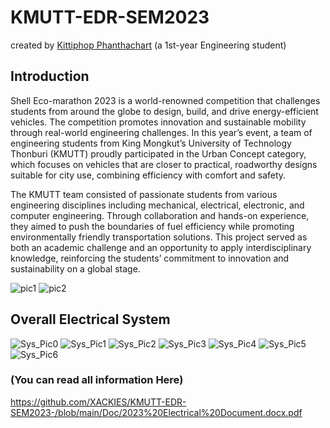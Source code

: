 # KMUTT-EDR-SEM2023

created by [Kittiphop Phanthachart](https://bento.me/mac-kittiphop) (a 1st-year Engineering student)

## Introduction 
Shell Eco-marathon 2023 is a world-renowned competition that challenges students from around the globe to design, build, and drive energy-efficient vehicles. The competition promotes innovation and sustainable mobility through real-world engineering challenges. In this year’s event, a team of engineering students from King Mongkut’s University of Technology Thonburi (KMUTT) proudly participated in the Urban Concept category, which focuses on vehicles that are closer to practical, roadworthy designs suitable for city use, combining efficiency with comfort and safety.

The KMUTT team consisted of passionate students from various engineering disciplines including mechanical, electrical, electronic, and computer engineering. Through collaboration and hands-on experience, they aimed to push the boundaries of fuel efficiency while promoting environmentally friendly transportation solutions. This project served as both an academic challenge and an opportunity to apply interdisciplinary knowledge, reinforcing the students’ commitment to innovation and sustainability on a global stage.

![pic1](https://github.com/XACKIES/KMUTT-EDR-SEM2023-/blob/main/Doc/Photos-001%20(1)/IMG_20230712_082201_945.jpg)
![pic2](https://github.com/XACKIES/KMUTT-EDR-SEM2023-/blob/main/Doc/Photos-001%20(1)/IMG_20230712_082201_890.jpg)

## Overall Electrical System
![Sys_Pic0](https://github.com/XACKIES/KMUTT-EDR-SEM2023-/blob/main/Doc/Overall%20System/Screenshot%202025-04-21%20105204.png)
![Sys_Pic1](https://github.com/XACKIES/KMUTT-EDR-SEM2023-/blob/main/Doc/Overall%20System/Screenshot%202025-04-21%20104854.png)
![Sys_Pic2](https://github.com/XACKIES/KMUTT-EDR-SEM2023-/blob/main/Doc/Overall%20System/Screenshot%202025-04-21%20104945.png)
![Sys_Pic3](https://github.com/XACKIES/KMUTT-EDR-SEM2023-/blob/main/Doc/Overall%20System/Screenshot%202025-04-21%20105012.png)
![Sys_Pic4](https://github.com/XACKIES/KMUTT-EDR-SEM2023-/blob/main/Doc/Overall%20System/Screenshot%202025-04-21%20105045.png)
![Sys_Pic5](https://github.com/XACKIES/KMUTT-EDR-SEM2023-/blob/main/Doc/Overall%20System/Screenshot%202025-04-21%20105139.png)
![Sys_Pic6](https://github.com/XACKIES/KMUTT-EDR-SEM2023-/blob/main/Doc/Overall%20System/Screenshot%202025-04-21%20105235.png)

### (You can read all information Here)
https://github.com/XACKIES/KMUTT-EDR-SEM2023-/blob/main/Doc/2023%20Electrical%20Document.docx.pdf
